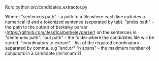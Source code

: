 Run: python src/candidates_extractor.py <sentences path> <probs path> <out path> <coordinators to extract> <n spans>

Where:
"sentences path" - a path to a file where each line includes a numerical id and a tokenized sentence (seperated by tab).
"probs path" - the path to the output of berkeley parser (https://github.com/Jess1ca/berkeleyparser) on the sentences in "sentences path".
"out path" - the folder where the candidates file will be stored.
"coordinators to extract" - list of the required coordinators separated by comma. e.g "and,or"
"n spans" - the maximum number of conjuncts in a candidate (minimum 2)
